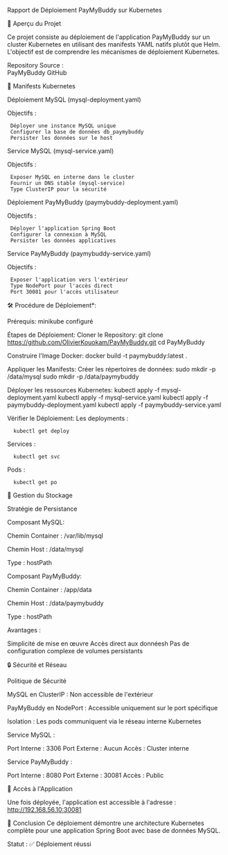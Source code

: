 Rapport de Déploiement PayMyBuddy sur Kubernetes

🚀 Aperçu du Projet

Ce projet consiste au déploiement de l'application PayMyBuddy  sur un cluster Kubernetes en utilisant des manifests YAML natifs plutôt que Helm. 
L'objectif est de comprendre  les mécanismes de déploiement Kubernetes.

Repository Source :  
PayMyBuddy GitHub

📁 Manifests Kubernetes

Déploiement MySQL (mysql-deployment.yaml)

   Objectifs :
   
     Déployer une instance MySQL unique
     Configurer la base de données db_paymybuddy
     Persister les données sur le host

Service MySQL (mysql-service.yaml)

   Objectifs :
   
     Exposer MySQL en interne dans le cluster
     Fournir un DNS stable (mysql-service)
     Type ClusterIP pour la sécurité

Déploiement PayMyBuddy (paymybuddy-deployment.yaml)

   Objectifs :
   
     Déployer l'application Spring Boot
     Configurer la connexion à MySQL
     Persister les données applicatives
   
   
   Service PayMyBuddy (paymybuddy-service.yaml)
   
   Objectifs :
   
     Exposer l'application vers l'extérieur
     Type NodePort pour l'accès direct
     Port 30081 pour l'accès utilisateur

🛠️ Procédure de Déploiement*:

Prérequis:
   minikube configuré

Étapes de Déploiement:
   Cloner le Repository:
   git clone https://github.com/OlivierKouokam/PayMyBuddy.git
   cd PayMyBuddy
   
Construire l'Image Docker:
   docker build -t paymybuddy:latest .
   
Appliquer les Manifests: 
    Créer les répertoires de données:
    sudo mkdir -p /data/mysql
    sudo mkdir -p /data/paymybuddy
   
Déployer les ressources Kubernetes:
   kubectl apply -f mysql-deployment.yaml
   kubectl apply -f mysql-service.yaml
   kubectl apply -f paymybuddy-deployment.yaml
   kubectl apply -f paymybuddy-service.yaml
   
   Vérifier le Déploiement:
   Les deployments :
   
      kubectl get deploy
   
   Services :
   
      kubectl get svc
   
   Pods :
   
      kubectl get po
   
💾 Gestion du Stockage

Stratégie de Persistance

Composant MySQL:

  Chemin Container : /var/lib/mysql

  Chemin Host : /data/mysql

  Type : hostPath

Composant PayMyBuddy:

  Chemin Container : /app/data

  Chemin Host : /data/paymybuddy

  Type : hostPath

Avantages :

 Simplicité de mise en œuvre
 Accès direct aux donnéesh
 Pas de configuration complexe de volumes persistants

🔒 Sécurité et Réseau

Politique de Sécurité

MySQL en ClusterIP : Non accessible de l'extérieur

PayMyBuddy en NodePort : Accessible uniquement sur le port spécifique

Isolation : Les pods communiquent via le réseau interne Kubernetes

Service MySQL :

Port Interne : 3306
Port Externe : Aucun
Accès : Cluster interne

Service PayMyBuddy :

Port Interne : 8080
Port Externe : 30081
Accès : Public

🚀 Accès à l'Application

Une fois déployée, l'application est accessible à l'adresse :
http://192.168.56.10:30081

📝 Conclusion
Ce déploiement démontre une architecture Kubernetes complète pour une application Spring Boot avec base de données MySQL.

Statut : ✅ Déploiement réussi

